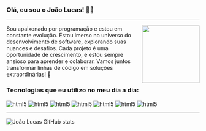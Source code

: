 ### Olá, eu sou o João Lucas! ✋🏻
<hr><img align="right" width="150" src="https://media.giphy.com/media/LmNwrBhejkK9EFP504/giphy.gif"/>
<div style="display: inline_block">
Sou apaixonado por programação e estou em constante evolução. Estou imerso no universo do desenvolvimento de software, explorando suas nuances e desafios. Cada projeto é uma oportunidade de crescimento, e estou sempre ansioso para aprender e colaborar. Vamos juntos transformar linhas de código em soluções extraordinárias! 🚀
</div>
<h3>Tecnologias que eu utilizo no meu dia a dia:</h3>
<div style="display: inline_block">
<img align="center" alt="html5" src="https://img.shields.io/badge/HTML5-E34F26?style=for-the-badge&logo=html5&logoColor=white">
<img align="center" alt="html5" src="https://img.shields.io/badge/CSS3-1572B6?style=for-the-badge&logo=css3&logoColor=white">
<img align="center" alt="html5" src="https://img.shields.io/badge/JavaScript-F7DF1E?style=for-the-badge&logo=javascript&logoColor=black">
<img align="center" alt="html5" src="https://img.shields.io/badge/React-20232A?style=for-the-badge&logo=react&logoColor=61DAFB">
<img align="center" alt="html5" src="https://img.shields.io/badge/Sass-CC6699?style=for-the-badge&logo=sass&logoColor=white">
<img align="center" alt="html5" src="https://img.shields.io/badge/GitHub-100000?style=for-the-badge&logo=github&logoColor=white">
<img align="center" alt="html5" src="https://img.shields.io/badge/GIT-E44C30?style=for-the-badge&logo=git&logoColor=white">
</div>
<hr>

![João Lucas GitHub stats](https://github-readme-stats.vercel.app/api?username=joaolucasgusmao&show_icons=true&theme=radical)
